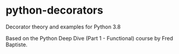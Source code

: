 # python-decorators
Decorator theory and examples for Python 3.8

Based on the Python Deep Dive (Part 1 - Functional) course by Fred Baptiste.
